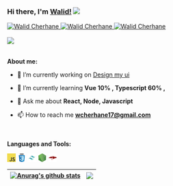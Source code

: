   
### Hi there, I'm [Walid!](https://github.com/walidcherhane) <img src="https://media.giphy.com/media/hvRJCLFzcasrR4ia7z/giphy.gif" width="25px">

<a href="https://twitter.com/cherhane_walid">
  <img   width="21px" alt="Walid Cherhane" src="https://user-images.githubusercontent.com/56094829/165339099-6e10a615-b81e-470f-a31b-960e282b2cef.png">
</a>
<a href="https://codepen.io/walidcherhane">
  <img  width="21px" alt="Walid Cherhane" src="https://user-images.githubusercontent.com/56094829/165338385-3b9c131b-a64d-40bd-a243-bd8b6f8f7bea.png">
</a>
<a href="https://www.linkedin.com/in/walid-cherhane-ab9704169">
  <img  width="21px" alt="Walid Cherhane" src="https://user-images.githubusercontent.com/56094829/165338700-a51d86fe-ee88-43fa-8531-1a8d1a23111c.png">
</a>

<br />
<br />

<img align="left" src="https://media1.giphy.com/media/RbDKaczqWovIugyJmW/giphy.gif?cid=ecf05e4790qzp9dkxvauurb8jxu5nwgk5ehety19czv9zgqz&rid=giphy.gif&">

<br />
<br />


**About me:**  

- 🔭 I’m currently working on [Design my ui](https://github.com/walidcherhane/design_my_ui)

- 🌱 I’m currently learning **Vue 10% , Typescript 60% ,**

- 💬 Ask me about **React, Node, Javascript**

- 📫 How to reach me **wcherhane17@gmail.com**



<br />

**Languages and Tools:**  

<code><img height="20" src="https://raw.githubusercontent.com/github/explore/80688e429a7d4ef2fca1e82350fe8e3517d3494d/topics/javascript/javascript.png"></code>
<code><img height="20" src="https://raw.githubusercontent.com/github/explore/80688e429a7d4ef2fca1e82350fe8e3517d3494d/topics/css/css.png"></code>
<code><img height="20" src="https://raw.githubusercontent.com/github/explore/80688e429a7d4ef2fca1e82350fe8e3517d3494d/topics/tailwind/tailwind.png"></code>
<code><img height="20" src="https://raw.githubusercontent.com/github/explore/80688e429a7d4ef2fca1e82350fe8e3517d3494d/topics/nodejs/nodejs.png"></code>
<code><img height="20" src="https://raw.githubusercontent.com/github/explore/80688e429a7d4ef2fca1e82350fe8e3517d3494d/topics/mongoose/mongoose.png"></code>

<!--START_SECTION:waka-->

<!--END_SECTION:waka-->


| <a href="https://github.com/walidcherhane/design_my_ui"><img align="center" src="https://github-readme-stats.vercel.app/api?username=walidcherhane&show_icons=true&include_all_commits=true&theme=buefy&hide_border=true" alt="Anurag's github stats" /></a> | <a href="https://github.com/walidcherhane/design_my_ui"><img align="center" src="https://github-readme-stats.vercel.app/api/top-langs/?username=walidcherhane&layout=compact&theme=buefy&hide_border=true" /></a> |
| ------------- | ------------- |

